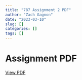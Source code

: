 ```yaml
---
title: "787 Assignment 2 PDF"
author: "Zach Gagnon"
date: "2023-03-10"
slug: []
categories: []
tags: []
---
```


# Assignment PDF

<a href="static/pdfs/Stat787---Assignment-2.pdf">View PDF</a>
